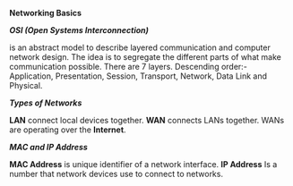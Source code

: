 **Networking Basics**

***OSI (Open Systems Interconnection)***

is an abstract model to describe layered communication and computer network design.
The idea is to segregate the different parts of what make communication possible.
There are 7 layers. Descending order:- Application, Presentation, Session, Transport, Network, Data Link and Physical.

***Types of Networks***

**LAN** connect local devices together.
**WAN** connects LANs together. 
WANs are operating over the **Internet**.

***MAC and IP Address***

**MAC Address** is unique identifier of a network interface.
**IP Address** Is a number that network devices use to connect to networks.
